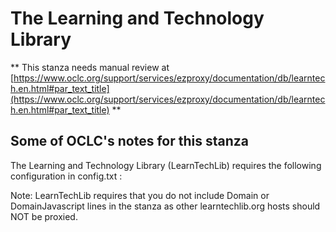 # The Learning and Technology Library
** This stanza needs manual review at [https://www.oclc.org/support/services/ezproxy/documentation/db/learntech.en.html#par_text_title](https://www.oclc.org/support/services/ezproxy/documentation/db/learntech.en.html#par_text_title) **

## Some of OCLC's notes for this stanza

The Learning and Technology Library (LearnTechLib) requires the following configuration in config.txt :

Note: LearnTechLib requires that you do not include Domain or DomainJavascript lines in the stanza as other learntechlib.org hosts should NOT be proxied.
